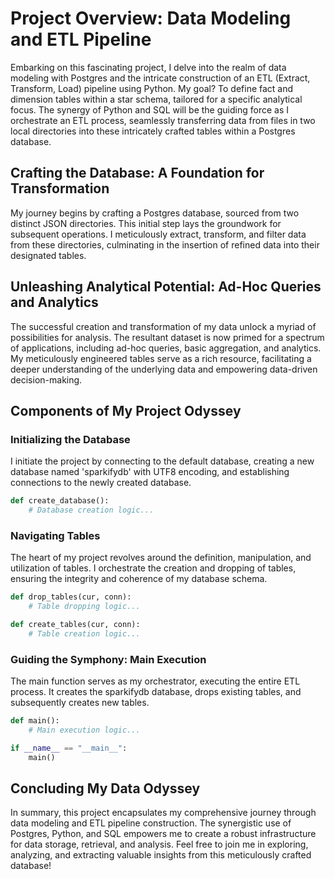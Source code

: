 # Project Overview: Data Modeling and ETL Pipeline

Embarking on this fascinating project, I delve into the realm of data modeling with Postgres and the intricate construction of an ETL (Extract, Transform, Load) pipeline using Python. My goal? To define fact and dimension tables within a star schema, tailored for a specific analytical focus. The synergy of Python and SQL will be the guiding force as I orchestrate an ETL process, seamlessly transferring data from files in two local directories into these intricately crafted tables within a Postgres database.

## Crafting the Database: A Foundation for Transformation
My journey begins by crafting a Postgres database, sourced from two distinct JSON directories. This initial step lays the groundwork for subsequent operations. I meticulously extract, transform, and filter data from these directories, culminating in the insertion of refined data into their designated tables.

## Unleashing Analytical Potential: Ad-Hoc Queries and Analytics
The successful creation and transformation of my data unlock a myriad of possibilities for analysis. The resultant dataset is now primed for a spectrum of applications, including ad-hoc queries, basic aggregation, and analytics. My meticulously engineered tables serve as a rich resource, facilitating a deeper understanding of the underlying data and empowering data-driven decision-making.

## Components of My Project Odyssey
### Initializing the Database
I initiate the project by connecting to the default database, creating a new database named 'sparkifydb' with UTF8 encoding, and establishing connections to the newly created database.

```python
def create_database():
    # Database creation logic...
```

### Navigating Tables
The heart of my project revolves around the definition, manipulation, and utilization of tables. I orchestrate the creation and dropping of tables, ensuring the integrity and coherence of my database schema.

```python
def drop_tables(cur, conn):
    # Table dropping logic...

def create_tables(cur, conn):
    # Table creation logic...
```

### Guiding the Symphony: Main Execution
The main function serves as my orchestrator, executing the entire ETL process. It creates the sparkifydb database, drops existing tables, and subsequently creates new tables.

```python
def main():
    # Main execution logic...

if __name__ == "__main__":
    main()
```

## Concluding My Data Odyssey
In summary, this project encapsulates my comprehensive journey through data modeling and ETL pipeline construction. The synergistic use of Postgres, Python, and SQL empowers me to create a robust infrastructure for data storage, retrieval, and analysis. Feel free to join me in exploring, analyzing, and extracting valuable insights from this meticulously crafted database!

